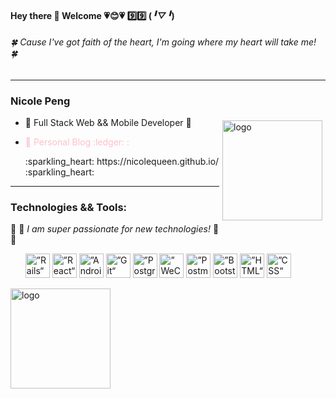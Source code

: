 #### Hey there 👋 Welcome :heartpulse:😊:heartpulse: :nine::nine: (*╹▽╹*) 
###### :four_leaf_clover: *Cause I've got faith of the heart, I'm going where my heart will take me!* :four_leaf_clover:
********************************
### Nicole Peng
<img src="https://github-readme-stats.vercel.app/api?username=NicoleQueen&show_icons=true" alt="logo" height="160" align="right" style="margin: 5px; margin-bottom: 20px;" /> 


- 🌱 Full Stack Web && Mobile Developer 🌱
- <p style="color:pink">🍏 Personal Blog :ledger: :</p> :sparkling_heart: https://nicolequeen.github.io/ :sparkling_heart:
--------------

### Technologies && Tools:
:shell:  :dizzy: *I am super passionate for new technologies!*  :dizzy: :shell:
<ul>
  <img src="https://encrypted-tbn0.gstatic.com/images?q=tbn%3AANd9GcSoXS0EJ92SvZVt4R4nT_68NO8Nc8aovBj2iQ&usqp=CAU" alt=”Rails“ width="39" height="39">
  <img src="https://encrypted-tbn0.gstatic.com/images?q=tbn%3AANd9GcQ2s7g5rKVCRjxH72WcRB-ZESXP1AoU4fFZCA&usqp=CAU" alt=”React“ width="39" height="39">
  <img src="https://encrypted-tbn0.gstatic.com/images?q=tbn%3AANd9GcRKREpHf4ZanJaEvnJT3dLrTKDTgZ8A5YhZug&usqp=CAU" alt=”Android“ width="39" height="39">
  <img src="https://encrypted-tbn0.gstatic.com/images?q=tbn%3AANd9GcS93aSLf-QNrKGFotNIFcMXChCBRXCzymQChg&usqp=CAU" alt=”Git“ width="39" height="39">
  <img src="https://encrypted-tbn0.gstatic.com/images?q=tbn%3AANd9GcR9x2WNatiI59YTTrTKnpgPH0yIC8CF9xWwhg&usqp=CAU" alt=”PostgreSQL“ width="39" height="39">
  <img src="https://encrypted-tbn0.gstatic.com/images?q=tbn%3AANd9GcRZRG-rP0OJa3v52XemHiYXQqQOvTV3zDnyeA&usqp=CAU" alt=”WeChat minni Program“ width="39" height="39">
  <img src="https://encrypted-tbn0.gstatic.com/images?q=tbn%3AANd9GcROG8j7es3DqRFFFY1vfydRcwFccby0WaqPEA&usqp=CAU" alt=”Postman“ width="39" height="39">
  <img src="https://encrypted-tbn0.gstatic.com/images?q=tbn%3AANd9GcQTHazThKtmj9LowIhhurCFCv8zwBUznGbMsA&usqp=CAU" alt=”Bootstrap“ width="39" height="39">
  <img src="https://encrypted-tbn0.gstatic.com/images?q=tbn%3AANd9GcRyuysCVANB23xetA8P-oa2AK1Uo6yMEpcNGQ&usqp=CAU" alt=”HTML“ width="39" height="39">
  <img src="https://encrypted-tbn0.gstatic.com/images?q=tbn%3AANd9GcTBuUI-msGueh-e5_zkA4aZfkpn-3cfrh1Euw&usqp=CAU" alt=”CSS“ width="39" height="39">
</ul>


<img src="https://github-profile-trophy.vercel.app/?username=NicoleQueen&theme=flat&column=7" alt="logo" height="160" align="center" style="margin: auto; margin-bottom: 20px;" />







<!--
**NicoleQueen/NicoleQueen** is a ✨ _special_ ✨ repository because its `README.md` (this file) appears on your GitHub profile.

Here are some ideas to get you started:

- 🔭 I’m currently working on ...
- 🌱 I’m currently learning ...
- 👯 I’m looking to collaborate on ...
- 🤔 I’m looking for help with ...
- 💬 Ask me about ...
- 📫 How to reach me: ...
- 😄 Pronouns: ...
- ⚡ Fun fact: ...
-->
